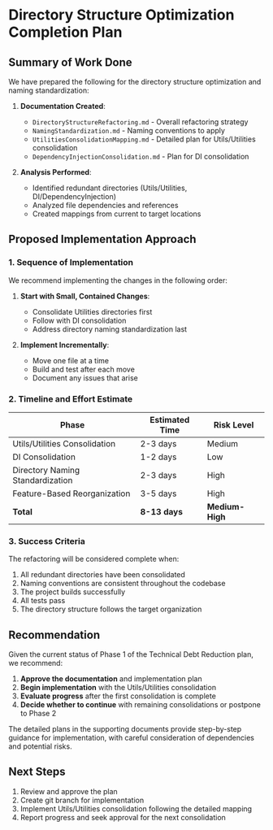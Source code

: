 # Directory Structure Optimization Completion Plan

## Summary of Work Done

We have prepared the following for the directory structure optimization and naming standardization:

1. **Documentation Created**:
   - `DirectoryStructureRefactoring.md` - Overall refactoring strategy
   - `NamingStandardization.md` - Naming conventions to apply
   - `UtilitiesConsolidationMapping.md` - Detailed plan for Utils/Utilities consolidation
   - `DependencyInjectionConsolidation.md` - Plan for DI consolidation

2. **Analysis Performed**:
   - Identified redundant directories (Utils/Utilities, DI/DependencyInjection)
   - Analyzed file dependencies and references
   - Created mappings from current to target locations

## Proposed Implementation Approach

### 1. Sequence of Implementation 

We recommend implementing the changes in the following order:

1. **Start with Small, Contained Changes**:
   - Consolidate Utilities directories first
   - Follow with DI consolidation
   - Address directory naming standardization last

2. **Implement Incrementally**:
   - Move one file at a time
   - Build and test after each move
   - Document any issues that arise

### 2. Timeline and Effort Estimate

| Phase | Estimated Time | Risk Level |
|-------|----------------|------------|
| Utils/Utilities Consolidation | 2-3 days | Medium |
| DI Consolidation | 1-2 days | Low |
| Directory Naming Standardization | 2-3 days | High |
| Feature-Based Reorganization | 3-5 days | High |
| **Total** | **8-13 days** | **Medium-High** |

### 3. Success Criteria

The refactoring will be considered complete when:

1. All redundant directories have been consolidated
2. Naming conventions are consistent throughout the codebase
3. The project builds successfully
4. All tests pass
5. The directory structure follows the target organization

## Recommendation

Given the current status of Phase 1 of the Technical Debt Reduction plan, we recommend:

1. **Approve the documentation** and implementation plan
2. **Begin implementation** with the Utils/Utilities consolidation
3. **Evaluate progress** after the first consolidation is complete
4. **Decide whether to continue** with remaining consolidations or postpone to Phase 2

The detailed plans in the supporting documents provide step-by-step guidance for implementation, with careful consideration of dependencies and potential risks.

## Next Steps

1. Review and approve the plan
2. Create git branch for implementation
3. Implement Utils/Utilities consolidation following the detailed mapping
4. Report progress and seek approval for the next consolidation 